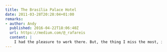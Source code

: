 ```yaml
---
title: The Brasília Palace Hotel
date: 2011-03-28T20:28:04+01:00
remarks:
- author: Andy
  published: 2016-04-22T18:06:40Z
  url: https://medium.com/@_rafareis
  content: |
    I had the pleasure to work there. But, the thing I miss the most, is the piano in the hall of OSCAR.
---
```

